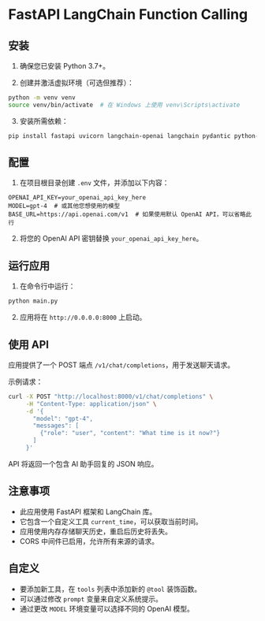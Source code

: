 
# FastAPI LangChain Function Calling 

## 安装

1. 确保您已安装 Python 3.7+。

2. 创建并激活虚拟环境（可选但推荐）：
```bash
python -m venv venv
source venv/bin/activate  # 在 Windows 上使用 venv\Scripts\activate
```

3. 安装所需依赖：
```bash
pip install fastapi uvicorn langchain-openai langchain pydantic python-dotenv
```

## 配置

1. 在项目根目录创建 `.env` 文件，并添加以下内容：
```
OPENAI_API_KEY=your_openai_api_key_here
MODEL=gpt-4  # 或其他您想使用的模型
BASE_URL=https://api.openai.com/v1  # 如果使用默认 OpenAI API，可以省略此行
```

2. 将您的 OpenAI API 密钥替换 `your_openai_api_key_here`。

## 运行应用

1. 在命令行中运行：
```bash
python main.py
```

2. 应用将在 `http://0.0.0.0:8000` 上启动。

## 使用 API

应用提供了一个 POST 端点 `/v1/chat/completions`，用于发送聊天请求。

示例请求：
```bash
curl -X POST "http://localhost:8000/v1/chat/completions" \
     -H "Content-Type: application/json" \
     -d '{
       "model": "gpt-4",
       "messages": [
         {"role": "user", "content": "What time is it now?"}
       ]
     }'
```

API 将返回一个包含 AI 助手回复的 JSON 响应。

## 注意事项

- 此应用使用 FastAPI 框架和 LangChain 库。
- 它包含一个自定义工具 `current_time`，可以获取当前时间。
- 应用使用内存存储聊天历史，重启后历史将丢失。
- CORS 中间件已启用，允许所有来源的请求。

## 自定义

- 要添加新工具，在 `tools` 列表中添加新的 `@tool` 装饰函数。
- 可以通过修改 `prompt` 变量来自定义系统提示。
- 通过更改 `MODEL` 环境变量可以选择不同的 OpenAI 模型。

